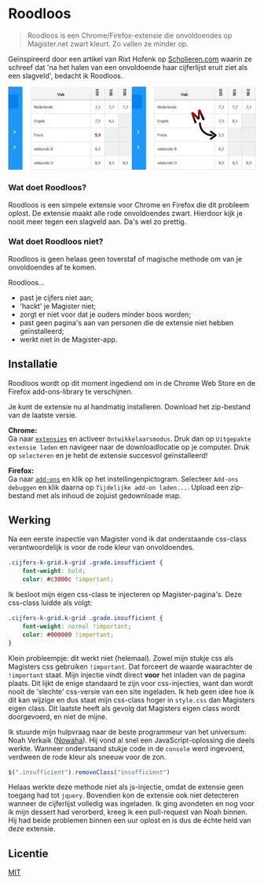 # Roodloos
>Roodloos is een Chrome/Firefox-extensie die onvoldoendes op Magister.net zwart kleurt. Zo vallen ze minder op.

Geïnspireerd door een artikel van Rixt Hofenk op [Scholieren.com](https://www.scholieren.com/blog/onvoldoende-liever-niet-in-het-rood) waarin ze schreef dat 'na het halen van een onvoldoende haar cijferlijst eruit ziet als een slagveld', bedacht ik Roodloos. 

![Roodloos werkt supersimpel](vergelijking.jpg)

### Wat doet Roodloos?
Roodloos is een simpele extensie voor Chrome en Firefox die dit probleem oplost. De extensie maakt alle rode onvoldoendes zwart. Hierdoor kijk je nooit meer tegen een slagveld aan. Da's wel zo prettig.

### Wat doet Roodloos niet?
Roodloos is geen helaas geen toverstaf of magische methode om van je onvoldoendes af te komen.

Roodloos...
- past je cijfers niet aan;
- 'hackt' je Magister niet;
- zorgt er niet voor dat je ouders minder boos worden;
- past geen pagina's aan van personen die de extensie niet hebben geïnstalleerd;
- werkt niet in de Magister-app.

## Installatie

Roodloos wordt op dit moment ingediend om in de Chrome Web Store en de Firefox add-ons-library te verschijnen.

Je kunt de extensie nu al handmatig installeren. Download het zip-bestand van de laatste versie.

**Chrome:** <br>
Ga naar [`extensies`](chrome://extensions/) en activeer `Ontwikkelaarsmodus`. Druk dan op `Uitgepakte extensie laden` en navigeer naar de downloadlocatie op je computer. Druk op `selecteren` en je hebt de extensie succesvol geïnstalleerd!

**Firefox:** <br>
Ga naar [`add-ons`](about:addons) en klik op het instellingenpictogram. Selecteer `Add-ons debuggen` en klik daarna op `Tijdelijke add-on laden...`. Upload een zip-bestand met als inhoud de zojuist gedownloade map.

## Werking
Na een eerste inspectie van Magister vond ik dat onderstaande css-class verantwoordelijk is voor de rode kleur van onvoldoendes.

```css
.cijfers-k-grid.k-grid .grade.insufficient {
    font-weight: bold;
    color: #c3000c !important;
```

Ik besloot mijn eigen css-class te injecteren op Magister-pagina's. Deze css-class luidde als volgt:

```css
.cijfers-k-grid.k-grid .grade.insufficient {
    font-weight: normal !important;
    color: #000000 !important;
}
```

Klein probleempje: dit werkt niet (helemaal). Zowel mijn stukje css als Magisters css gebruiken `!important`. Dat forceert de waarde waarachter de `!important` staat. Mijn injectie vindt direct **voor** het inladen van de pagina plaats. Dit lijkt de enige standaard te zijn voor css-injecties, want dan wordt nooit de 'slechte' css-versie van een site ingeladen. Ik heb geen idee hoe ik dit kan wijzige en dus staat mijn css-class hoger in `style.css` dan Magisters eigen class. Dit laatste heeft als gevolg dat Magisters eigen class wordt doorgevoerd, en niet de mijne.

Ik stuurde mijn hulpvraag naar de beste programmeur van het universum: Noah Verkaik ([Nowaha](https://github.com/Nowaha)). Hij vond al snel een JavaScript-oplossing die deels werkte. Wanneer onderstaand stukje code in de `console` werd ingevoerd, verdween de rode kleur als sneeuw voor de zon.

```JavaScript
$(".insufficient").removeClass("insufficient")
```

Helaas werkte deze methode niet als js-injectie, omdat de extensie geen toegang had tot `jquery`. Bovendien kon de extensie ook niet detecteren wanneer de cijferlijst volledig was ingeladen. Ik ging avondeten en nog voor ik mijn dessert had verorberd, kreeg ik een pull-request van Noah binnen. Hij had beide problemen binnen een uur oplost en is dus de échte held van deze extensie.

## Licentie
[MIT](LICENSE)
